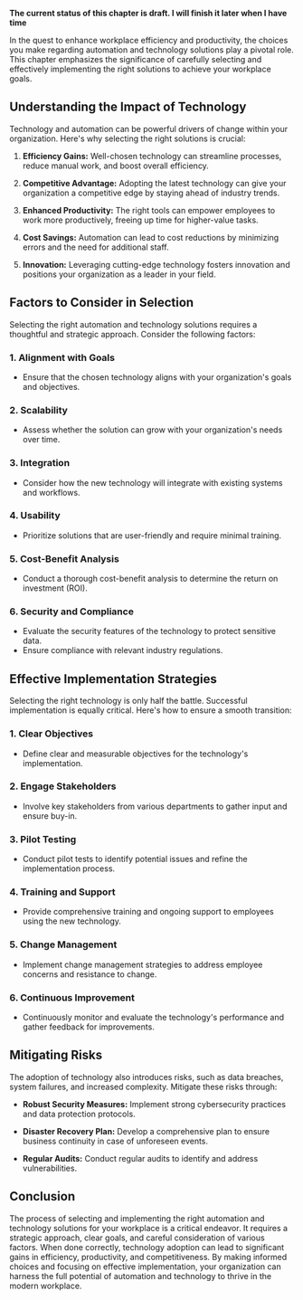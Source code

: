 **The current status of this chapter is draft. I will finish it later when I have time**

In the quest to enhance workplace efficiency and productivity, the choices you make regarding automation and technology solutions play a pivotal role. This chapter emphasizes the significance of carefully selecting and effectively implementing the right solutions to achieve your workplace goals.

Understanding the Impact of Technology
--------------------------------------

Technology and automation can be powerful drivers of change within your organization. Here's why selecting the right solutions is crucial:

1. **Efficiency Gains:** Well-chosen technology can streamline processes, reduce manual work, and boost overall efficiency.

2. **Competitive Advantage:** Adopting the latest technology can give your organization a competitive edge by staying ahead of industry trends.

3. **Enhanced Productivity:** The right tools can empower employees to work more productively, freeing up time for higher-value tasks.

4. **Cost Savings:** Automation can lead to cost reductions by minimizing errors and the need for additional staff.

5. **Innovation:** Leveraging cutting-edge technology fosters innovation and positions your organization as a leader in your field.

Factors to Consider in Selection
--------------------------------

Selecting the right automation and technology solutions requires a thoughtful and strategic approach. Consider the following factors:

### 1. **Alignment with Goals**

* Ensure that the chosen technology aligns with your organization's goals and objectives.

### 2. **Scalability**

* Assess whether the solution can grow with your organization's needs over time.

### 3. **Integration**

* Consider how the new technology will integrate with existing systems and workflows.

### 4. **Usability**

* Prioritize solutions that are user-friendly and require minimal training.

### 5. **Cost-Benefit Analysis**

* Conduct a thorough cost-benefit analysis to determine the return on investment (ROI).

### 6. **Security and Compliance**

* Evaluate the security features of the technology to protect sensitive data.
* Ensure compliance with relevant industry regulations.

Effective Implementation Strategies
-----------------------------------

Selecting the right technology is only half the battle. Successful implementation is equally critical. Here's how to ensure a smooth transition:

### 1. **Clear Objectives**

* Define clear and measurable objectives for the technology's implementation.

### 2. **Engage Stakeholders**

* Involve key stakeholders from various departments to gather input and ensure buy-in.

### 3. **Pilot Testing**

* Conduct pilot tests to identify potential issues and refine the implementation process.

### 4. **Training and Support**

* Provide comprehensive training and ongoing support to employees using the new technology.

### 5. **Change Management**

* Implement change management strategies to address employee concerns and resistance to change.

### 6. **Continuous Improvement**

* Continuously monitor and evaluate the technology's performance and gather feedback for improvements.

Mitigating Risks
----------------

The adoption of technology also introduces risks, such as data breaches, system failures, and increased complexity. Mitigate these risks through:

* **Robust Security Measures:** Implement strong cybersecurity practices and data protection protocols.

* **Disaster Recovery Plan:** Develop a comprehensive plan to ensure business continuity in case of unforeseen events.

* **Regular Audits:** Conduct regular audits to identify and address vulnerabilities.

Conclusion
----------

The process of selecting and implementing the right automation and technology solutions for your workplace is a critical endeavor. It requires a strategic approach, clear goals, and careful consideration of various factors. When done correctly, technology adoption can lead to significant gains in efficiency, productivity, and competitiveness. By making informed choices and focusing on effective implementation, your organization can harness the full potential of automation and technology to thrive in the modern workplace.
